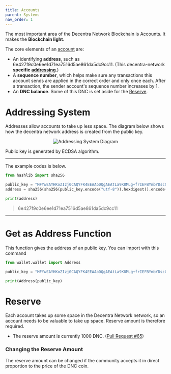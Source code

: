 ```yaml
---
title: Accounts
parent: Systems
nav_order: 1
---
```


The most important area of the Decentra Network Blockchain is Accounts. It makes the **Blockchain light**.

The core elements of an [account](https://github.com/Decentra-Network/Decentra-Network/blob/master/decentra_network/accounts/account.py#L19) are:
* An identifying **address**, such as 6e427f9c0e6ee1d71ea7516d5ae861da5dc9cc11. (This decentra-network **specific [addressing](#addressing-system)**.)
* A **sequence number**, which helps make sure any transactions this account sends are applied in the correct order and only once each. After a transaction, the sender account's sequence number increases by 1.
* An **DNC balance**. Some of this DNC is set aside for the [Reserve](#reserve).

# Addressing System
Addresses allow accounts to take up less space.
The diagram below shows how the decentra network address is created from the public key.



<p align="center">
    <img src="https://user-images.githubusercontent.com/41792982/121060769-bf7f1f80-c7cb-11eb-9c22-4f32a9b9ed7c.png" alt="Addressing System Diagram">
</p>

Public key is generated by ECDSA algorithm.
***

The example codes is below.
```python
from hashlib import sha256

public_key = "MFYwEAYHKoZIzj0CAQYFK4EEAAoDQgAEAtLa9K8MLg+frIEFBYmbYDsc0INqXedAF8SlpEGQQmOSjKV+6MxpVP53bl6elalJfCMV33WhqAelf3qkx+QHvw=="
address = sha256(sha256(public_key.encode("utf-8")).hexdigest().encode("utf-8")).hexdigest()[-40:]

print(address)
```
> 6e427f9c0e6ee1d71ea7516d5ae861da5dc9cc11

***

# Get as Address Function
This function gives the address of an public key.
You can import with this command 

```python
from wallet.wallet import Address

public_key = "MFYwEAYHKoZIzj0CAQYFK4EEAAoDQgAEAtLa9K8MLg+frIEFBYmbYDsc0INqXedAF8SlpEGQQmOSjKV+6MxpVP53bl6elalJfCMV33WhqAelf3qkx+QHvw=="

print(Address(public_key)
```

# Reserve
Each account takes up some space in the Decentra Network network, so an account needs to be valuable to take up space. Reserve amount is therefore required.

* The reserve amount is currently 1000 DNC. ([Pull Request #65](https://github.com/Decentra-Network/Decentra-Network/commit/dead29d08e96fea738911b1cd90fe7d2d0a62c44#diff-17332442b68875a6b66bd4989c8ed80c22ce1c836445aa7042145b0c0627cf30R64))

### Changing the Reserve Amount
The reserve amount can be changed if the community accepts it in direct proportion to the price of the DNC coin.

